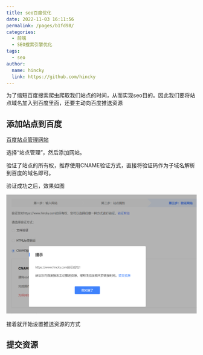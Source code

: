 ```yaml
---
title: seo百度优化
date: 2022-11-03 16:11:56
permalink: /pages/b1fd98/
categories:
  - 前端
  - SEO搜索引擎优化
tags:
  - seo
author: 
  name: hincky
  link: https://github.com/hincky
---
```


为了缩短百度搜索爬虫爬取我们站点的时间，从而实现seo目的。因此我们要将站点域名加入到百度里面，还要主动向百度推送资源

## 添加站点到百度

[百度站点管理网站](https://ziyuan.baidu.com/site/siteverify?id=1023436931#/)

选择“站点管理”，然后添加网站。

验证了站点的所有权，推荐使用CNAME验证方式，直接将验证码作为子域名解析到百度的域名即可。

验证成功之后，效果如图

![](./img/seo-baidu-1.png)

接着就开始设置推送资源的方式

## 提交资源







